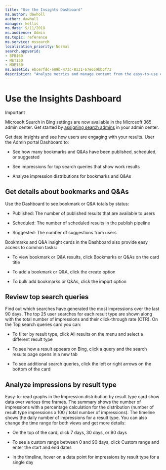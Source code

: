 ```yaml
---
title: "Use the Insights Dashboard"
ms.author: dawholl
author: dawholl
manager: kellis
ms.date: 9/11/2018
ms.audience: Admin
ms.topic: reference
ms.service: mssearch
localization_priority: Normal
search.appverid:
- BFB160
- MET150
- MOE150
ms.assetid: ebce7fdc-e89b-473c-8131-67e659bb3f73
description: "Analyze metrics and manage content from the easy-to-use dashboard in the Microsoft Search Admin portal"
---
```


# Use the Insights Dashboard

> [!IMPORTANT]
> Microsoft Search in Bing settings are now available in the Microsoft 365 admin center. Get started by [assigning search admins](https://docs.microsoft.com/en-us/microsoftsearch/setup-microsoft-search#step-2-assign-search-admin-and-search-editor) in your admin center.
    
Get data insights and see how users are engaging with your results. User the Admin portal Dashboard to:
  
- See how many bookmarks and Q&As have been published, scheduled, or suggested
    
- See impressions for top search queries that show work results
    
- Analyze impression distributions for bookmarks and Q&As
    
## Get details about bookmarks and Q&As

Use the Dashboard to see bookmark or Q&A totals by status:
  
- Published: The number of published results that are available to users
    
- Scheduled: The number of scheduled results in the publish pipeline
    
- Suggested: The number of suggestions from users
    
Bookmarks and Q&A insight cards in the Dashboard also provide easy access to common tasks:
  
- To view bookmark or Q&A results, click Bookmarks or Q&As on the card title
    
- To add a bookmark or Q&A, click the create option
    
- To bulk add bookmarks or Q&As, click the import option
    
## Review top search queries

Find out which searches have generated the most impressions over the last 90 days. The top 25 user searches for each result type are shown along with the total number of impressions and their click-through rate (CTR). On the Top search queries card you can:
  
- To filter by result type, click All results on the menu and select a different result type
    
- To see how a result appears on Bing, click a query and the search results page opens in a new tab
    
- To see additional search queries, click the left or right arrows on the bottom of the card
    
## Analyze impressions by result type

Easy-to-read graphs in the Impression distribution by result type card show data over various time frames. The summary shows the number of impressions with a percentage calculation for the distribution (number of result type impressions x 100 / total number of impressions). The timeline shows the daily number of impressions for a result type. You can also change the time range for both views and get more details:
  
- On the top of the card, click 7 days, 30 days, or 90 days
    
- To see a custom range between 0 and 90 days, click Custom range and enter the start and end dates
    
- In the timeline, hover on a data point for impressions by result type for a single day

  

